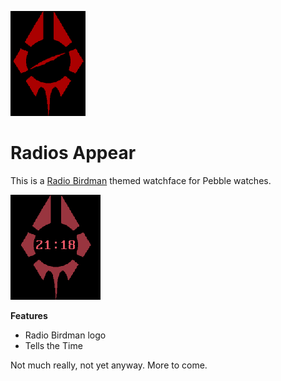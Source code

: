 ![Radio Birdman logo](resources/images/background.png)

# Radios Appear

This is a [Radio Birdman](http://www.radiobirdman.com/) themed watchface for Pebble watches.

![screenshot](screenshots/pebble_screenshot_2016-10-28_21-18-48.png)

**Features**

* Radio Birdman logo
* Tells the Time

Not much really, not yet anyway. More to come.
